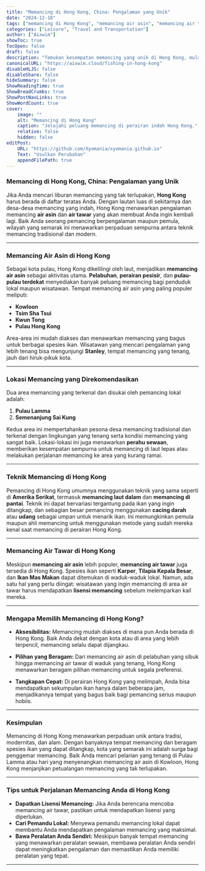 ```yaml
---
title: "Memancing di Hong Kong, China: Pengalaman yang Unik"
date: "2024-12-18"
tags: ["memancing di Hong Kong", "memancing air asin", "memancing air tawar", "liburan memancing", "tempat memancing di Hong Kong"]
categories: ["Leisure", "Travel and Transportation"]
author: ["Aixwim"]
showToc: true
TocOpen: false
draft: false
description: "Temukan kesempatan memancing yang unik di Hong Kong, mulai dari pelabuhan yang tenang hingga perairan pesisir yang sibuk, menawarkan pengalaman memancing air asin dan air tawar."
canonicalURL: "https://aixwim.cloud/fishing-in-hong-kong"
disableHLJS: false
disableShare: false
hideSummary: false
ShowReadingTime: true
ShowBreadCrumbs: true
ShowPostNavLinks: true
ShowWordCount: true
cover:
    image: ""
    alt: "Memancing di Hong Kong"
    caption: "Jelajahi peluang memancing di perairan indah Hong Kong."
    relative: false
    hidden: false
editPost:
    URL: "https://github.com/Xyomania/xyomania.github.io"
    Text: "Usulkan Perubahan"
    appendFilePath: true
---
```


### Memancing di Hong Kong, China: Pengalaman yang Unik

Jika Anda mencari liburan memancing yang tak terlupakan, **Hong Kong** harus berada di daftar teratas Anda. Dengan lautan luas di sekitarnya dan desa-desa memancing yang indah, Hong Kong menawarkan pengalaman memancing **air asin** dan **air tawar** yang akan membuat Anda ingin kembali lagi. Baik Anda seorang pemancing berpengalaman maupun pemula, wilayah yang semarak ini menawarkan perpaduan sempurna antara teknik memancing tradisional dan modern.

---

### Memancing Air Asin di Hong Kong

Sebagai kota pulau, Hong Kong dikelilingi oleh laut, menjadikan **memancing air asin** sebagai aktivitas utama. **Pelabuhan**, **perairan pesisir**, dan **pulau-pulau terdekat** menyediakan banyak peluang memancing bagi penduduk lokal maupun wisatawan. Tempat memancing air asin yang paling populer meliputi:

- **Kowloon**  
- **Tsim Sha Tsui**  
- **Kwun Tong**  
- **Pulau Hong Kong**  

Area-area ini mudah diakses dan menawarkan memancing yang bagus untuk berbagai spesies ikan. Wisatawan yang mencari pengalaman yang lebih tenang bisa mengunjungi **Stanley**, tempat memancing yang tenang, jauh dari hiruk-pikuk kota.

---

### Lokasi Memancing yang Direkomendasikan

Dua area memancing yang terkenal dan disukai oleh pemancing lokal adalah:

1. **Pulau Lamma**  
2. **Semenanjung Sai Kung**

Kedua area ini mempertahankan pesona desa memancing tradisional dan terkenal dengan lingkungan yang tenang serta kondisi memancing yang sangat baik. Lokasi-lokasi ini juga menawarkan **perahu sewaan**, memberikan kesempatan sempurna untuk memancing di laut lepas atau melakukan perjalanan memancing ke area yang kurang ramai.

---

### Teknik Memancing di Hong Kong

Pemancing di Hong Kong umumnya menggunakan teknik yang sama seperti di **Amerika Serikat**, termasuk **memancing laut dalam** dan **memancing di pantai**. Teknik ini dapat bervariasi tergantung pada ikan yang ingin ditangkap, dan sebagian besar pemancing menggunakan **cacing darah** atau **udang** sebagai umpan untuk menarik ikan. Ini memungkinkan pemula maupun ahli memancing untuk menggunakan metode yang sudah mereka kenal saat memancing di perairan Hong Kong.

---

### Memancing Air Tawar di Hong Kong

Meskipun **memancing air asin** lebih populer, **memancing air tawar** juga tersedia di Hong Kong. Spesies ikan seperti **Karper**, **Tilapia Kepala Besar**, dan **Ikan Mas Makan** dapat ditemukan di waduk-waduk lokal. Namun, ada satu hal yang perlu diingat: wisatawan yang ingin memancing di area air tawar harus mendapatkan **lisensi memancing** sebelum melemparkan kail mereka.

---

### Mengapa Memilih Memancing di Hong Kong?

- **Aksesibilitas:** Memancing mudah diakses di mana pun Anda berada di Hong Kong. Baik Anda dekat dengan kota atau di area yang lebih terpencil, memancing selalu dapat dijangkau.
  
- **Pilihan yang Beragam:** Dari memancing air asin di pelabuhan yang sibuk hingga memancing air tawar di waduk yang tenang, Hong Kong menawarkan beragam pilihan memancing untuk segala preferensi.

- **Tangkapan Cepat:** Di perairan Hong Kong yang melimpah, Anda bisa mendapatkan sekumpulan ikan hanya dalam beberapa jam, menjadikannya tempat yang bagus baik bagi pemancing serius maupun hobiis.

---

### Kesimpulan

Memancing di Hong Kong menawarkan perpaduan unik antara tradisi, modernitas, dan alam. Dengan banyaknya tempat memancing dan beragam spesies ikan yang dapat ditangkap, kota yang semarak ini adalah surga bagi penggemar memancing. Baik Anda mencari pelarian yang tenang di Pulau Lamma atau hari yang menyenangkan memancing air asin di Kowloon, Hong Kong menjanjikan petualangan memancing yang tak terlupakan.

---

### Tips untuk Perjalanan Memancing Anda di Hong Kong

- **Dapatkan Lisensi Memancing:** Jika Anda berencana mencoba memancing air tawar, pastikan untuk mendapatkan lisensi yang diperlukan.
- **Cari Pemandu Lokal:** Menyewa pemandu memancing lokal dapat membantu Anda mendapatkan pengalaman memancing yang maksimal.
- **Bawa Peralatan Anda Sendiri:** Meskipun banyak tempat memancing yang menawarkan peralatan sewaan, membawa peralatan Anda sendiri dapat meningkatkan pengalaman dan memastikan Anda memiliki peralatan yang tepat.

---
